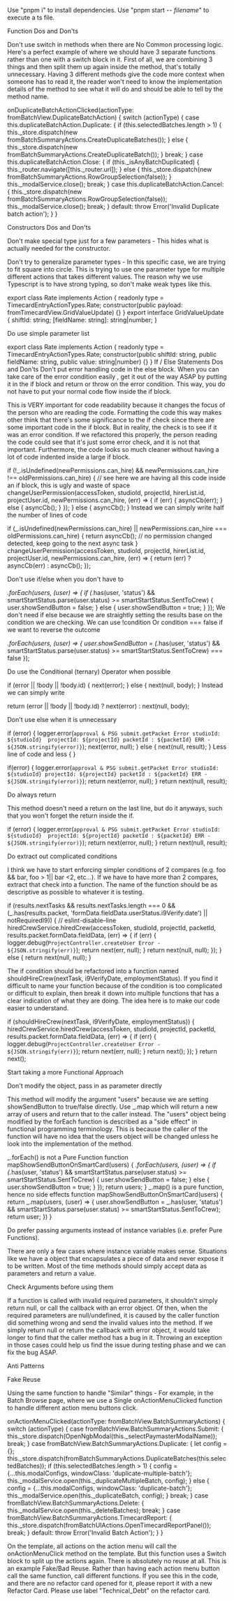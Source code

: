Use "pnpm i" to install dependencies.
Use "pnpm start -- *filename*" to execute a ts file.


Function Dos and Don'ts

Don't use switch in methods when there are No Common processing logic.  Here's a perfect example of where we should have 3 separate functions rather than one with a switch block in it.  First of all, we are combining 3 things and then split them up again inside the method, that's totally unnecessary.  Having 3 different methods give the code more context when someone has to read it, the reader won't need to know the implementation details of the method to see what it will do and should be able to tell by the method name.

onDuplicateBatchActionClicked(actionType: fromBatchView.DuplicateBatchAction) {
  switch (actionType) {
    case this.duplicateBatchAction.Duplicate: {
      if (this.selectedBatches.length > 1) {
        this._store.dispatch(new fromBatchSummaryActions.CreateDuplicateBatches());
      } else {
        this._store.dispatch(new fromBatchSummaryActions.CreateDuplicateBatch());
      }
      break;
    }
    case this.duplicateBatchAction.Close: {
      if (this._isAnyBatchDuplicated) {
        this._router.navigate([this._router.url]);
      } else {
        this._store.dispatch(new fromBatchSummaryActions.RowGroupSelection(false));
      }
      this._modalService.close();
      break;
    }
    case this.duplicateBatchAction.Cancel: {
      this._store.dispatch(new fromBatchSummaryActions.RowGroupSelection(false));
      this._modalService.close();
      break;
    }
    default:
      throw Error('Invalid Duplicate batch action');
  }
}
 

Constructors Dos and Don'ts

Don't make special type just for a few parameters - This hides what is actually needed for the constructor.

Don't try to generalize parameter types - In this specific case, we are trying to fit square into circle.  This is trying to use one parameter type for multiple different actions that takes different values.  The reason why we use Typescript is to have strong typing, so don't make weak types like this.

export class Rate implements Action {
  readonly type = TimecardEntryActionTypes.Rate;
  constructor(public payload: fromTimecardView.GridValueUpdate) {}
}
export interface GridValueUpdate {
  shiftId: string;
  [fieldName: string]: string|number;
}

Do use simple parameter list

export class Rate implements Action {
  readonly type = TimecardEntryActionTypes.Rate;
  constructor(public shiftId: string, public fieldName: string, public value: string|number) {}
}
If / Else Statements Dos and Don'ts
Don't put error handling code in the else block.  When you can take care of the error condition easily , get it out of the way ASAP by putting it in the if block and return or throw on the error condition.  This way, you do not have to put your normal code flow inside the if block.

This is VERY important for code readability because it changes the focus of the person who are reading the code.  Formatting the code this way makes other think that there's some significance to the if check since there are some important code in the if block.  But in reality, the check is to see if it was an error condition.  If we refactored this properly, the person reading the code could see that it's just some error check, and it is not that important.  Furthermore, the code looks so much cleaner without having a lot of code indented inside a large if block.

if (!_.isUndefined(newPermissions.can_hire) && newPermissions.can_hire !== oldPermissions.can_hire) {
// see here we are having all this code inside an if block, this is ugly and waste of space
  changeUserPermission(accessToken, studioId, projectId, hirerList.id, projectUser.id, newPermissions.can_hire, (err) => {
    if (err) {
      asyncCb(err);
    } else {
      asyncCb();
    }
  });
} else {
  asyncCb();
}
Instead we can simply write half the number of lines of code

if (_.isUndefined(newPermissions.can_hire) || newPermissions.can_hire === oldPermissions.can_hire) {
  return asyncCb(); // no permission changed detected, keep going to the next async task
}
changeUserPermission(accessToken, studioId, projectId, hirerList.id, projectUser.id, newPermissions.can_hire, (err) => {
  return (err) ? asyncCb(err) : asyncCb();
});
 

Don't use if/else when you don't have to

_.forEach(users, (user) => {
  if (_.has(user, 'status') && smartStartStatus.parse(user.status) >= smartStartStatus.SentToCrew) {
      user.showSendButton = false;
  } else {
      user.showSendButton = true;
  }
});
We don't need if else because we are straightly setting the results base on the condition we are checking.  We can use !condition Or condition === false if we want to reverse the outcome

_.forEach(users, (user) => {
    user.showSendButton = (_.has(user, 'status') && smartStartStatus.parse(user.status) >= smartStartStatus.SentToCrew) === false
});
 

Do use the Conditional (ternary) Operator when possible

if (error || !body || !body.id) {
    next(error);
} else {
    next(null, body);
}
Instead we can simply write

return (error || !body || !body.id) ? next(error) : next(null, body);
 

Don't use else when it is unnecessary

if (error) {
    logger.error(`approval & PSG submit.getPacket Error studioId: ${studioId}  projectId: ${projectId} packetId : ${packetId} ERR - ${JSON.stringify(error)}`);
    next(error, null);
} else {
    next(null, result);
}
Less line of code and less { }

if(error) {
    logger.error(`approval & PSG submit.getPacket Error studioId: ${studioId} projectId: ${projectId} packetId : ${packetId} ERR - ${JSON.stringify(error)}`);
    return next(error, null);
}
return next(null, result);

Do always return

This method doesn't need a return on the last line, but do it anyways,  such that you won't forget the return inside the if.

if (error) {
    logger.error(`approval & PSG submit.getPacket Error studioId: ${studioId}  projectId: ${projectId} packetId : ${packetId} ERR - ${JSON.stringify(error)}`);
    return next(error, null);
}
return next(null, result);
 

Do extract out complicated conditions

I think we have to start enforcing simpler conditions of 2 compares (e.g. foo && bar, foo > 1|| bar <2, etc…).  If we have to have more than 2 compares, extract that check into a function.  The name of the function should be as descriptive as possible to whatever it is testing. 

if (results.nextTasks && results.nextTasks.length === 0 && (_.has(results.packet, 'formData.fieldData.userStatus.i9Verify.date') || notRequiredI9)) { // eslint-disable-line
    hiredCrewService.hiredCrew(accessToken, studioId, projectId, packetId, results.packet.formData.fieldData, (err) => {
        if (err) {
            logger.debug(`ProjectController.createUser Error - ${JSON.stringify(err)}`);
            return next(err, null);
        }
    return next(null, null);
    });
} else {
    return next(null, null);
}

The if condition should be refactored into a function named shouldHireCrew(nextTask, i9VerifyDate, employmentStatus). If you find it difficult to name your function because of the condition is too complicated or difficult to explain, then break it down into multiple functions that has a clear indication of what they are doing.  The idea here is to make our code easier to understand.

if (shouldHireCrew(nextTask, i9VerifyDate, employmentStatus)) {
    hiredCrewService.hiredCrew(accessToken, studioId, projectId, packetId, results.packet.formData.fieldData, (err) => {
        if (err) {
            logger.debug(`ProjectController.createUser Error - ${JSON.stringify(err)}`);
            return next(err, null);
        }
    return next();
    });
}
return next();

Start taking a more Functional Approach

Don't modify the object, pass in as parameter directly

This method will modify the argument "users" because we are setting showSendButton to true/false directly.  Use _.map which will return a new array of users and return that to the caller instead.  The "users" object being modified by the forEach function is described as a "side effect" in functional programming terminology.  This is because the caller of the function will have no idea that the users object will be changed unless he look into the implementation of the method.

_.forEach() is not a Pure Function
function mapShowSendButtonOnSmartCard(users) {
  _.forEach(users, (user) => {
    if (_.has(user, 'status') &&
      smartStartStatus.parse(user.status) >= smartStartStatus.SentToCrew) {
      user.showSendButton = false;
    } else {
      user.showSendButton = true;
    }
  });
  return users;
}
_.map() is a pure function, hence no side effects
function mapShowSendButtonOnSmartCard(users) {
  return _.map(users, (user) => {
    user.showSendButton = _.has(user, 'status') && smartStartStatus.parse(user.status) >= smartStartStatus.SentToCrew);
    return user;
  })
}


Do prefer passing arguments instead of instance variables (i.e. prefer Pure Functions).  

There are only a few cases where instance variable makes sense.  Situations like we have a object that encapsulates a piece of data and never expose it to be written.  Most of the time methods should simply accept data as parameters and return a value.

Check Arguments before using them

If a function is called with invalid required parameters, it shouldn't simply return null, or call the callback with an error object.  Of then, when the required parameters are null/undefined, it is caused by the caller function did something wrong and send the invalid values into the method. If we simply return null or return the callback with error object, it would take longer to find that the caller method has a bug in it.  Throwing an exception in those cases could help us find the issue during testing phase and we can fix the bug ASAP.


Anti Patterns

Fake Reuse

Using the same function to handle "Similar" things - For example, in the Batch Browse page, where we use a Single onActionMenuClicked function to handle different action menu buttons click.

onActionMenuClicked(actionType: fromBatchView.BatchSummaryActions) {
    switch (actionType) {
      case fromBatchView.BatchSummaryActions.Submit: {
        this._store.dispatch(OpenNgbModal(this._selectPaymasterModalName));
        break;
      }
      case fromBatchView.BatchSummaryActions.Duplicate: {
        let config = {};
        this._store.dispatch(fromBatchSummaryActions.DuplicateBatches(this.selectedBatches));
        if (this.selectedBatches.length > 1) {
          config = {...this.modalConfigs, windowClass: 'duplicate-multiple-batch'};
          this._modalService.open(this._duplicateMultipleBatch, config);
        } else {
          config = {...this.modalConfigs, windowClass: 'duplicate-batch'};
          this._modalService.open(this._duplicateBatch, config);
        }
        break;
      }
      case fromBatchView.BatchSummaryActions.Delete: {
        this._modalService.open(this._deleteBatches);
        break;
      }
      case fromBatchView.BatchSummaryActions.TimecardReport: {
        this._store.dispatch(fromBatchUIActions.OpenTimecardReportPanel());
        break;
      }
      default:
        throw  Error('Invalid Batch Action');
    }
  }
  
On the template, all actions on the action menu will call the onActionMenuClick method on the template.  But this function uses a Switch block to split up the actions again. There is absolutely no reuse at all.  This is an example Fake/Bad Reuse.  Rather than having each action menu button call the same function, call different functions.  If you see this in the code, and there are no refactor card opened for it, please report it with a new Refactor Card.  Please use label "Technical_Debt" on the refactor card.
